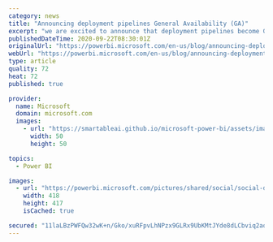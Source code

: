 ```yaml
---
category: news
title: "Announcing deployment pipelines General Availability (GA)"
excerpt: "we are excited to announce that deployment pipelines become GA, along with additional new features."
publishedDateTime: 2020-09-22T08:30:01Z
originalUrl: "https://powerbi.microsoft.com/en-us/blog/announcing-deployment-pipelines-general-availability-ga/"
webUrl: "https://powerbi.microsoft.com/en-us/blog/announcing-deployment-pipelines-general-availability-ga/"
type: article
quality: 72
heat: 72
published: true

provider:
  name: Microsoft
  domain: microsoft.com
  images:
    - url: "https://smartableai.github.io/microsoft-power-bi/assets/images/organizations/microsoft.com-50x50.jpg"
      width: 50
      height: 50

topics:
  - Power BI

images:
  - url: "https://powerbi.microsoft.com/pictures/shared/social/social-default-image.png"
    width: 418
    height: 417
    isCached: true

secured: "11laLBzPWFQw32wK+n/Gko/xuRFpvLhNPzx9GLRx9UbKMtJYde8dLCbviq2aq1iKPCeWTqlFFzPZv0rM52MGSIDNj5wGC/EMN6vm0BC/mctoig//ODahqmngg0zSqrQdrhFFe1uP6+HxCphwCkhH7hkP0IqPRK26inyiz0uK+u1CYlIodX/KW5sc45wRp4WguNBnH4GSN83B1845huLXt95sv/sIzFBHSH+hXADLSBij88jOS9OMphJHO/rt6w7YRVydRuY30r7o6MpOhHPjzIRwZO4tCKVRfp2AWNPXbaRiCvLUQz33edygJ1q7XVTFA0EKmj5IWMmzYgj13oNZTOxyFC8nlG5VZv7Avf5DHF0=;D5IpuzBrE0UDfV4ie4RMAg=="
---
```


